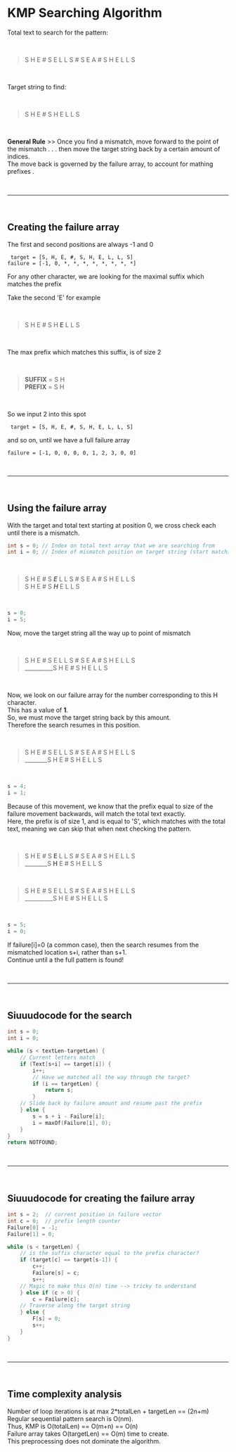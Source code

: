 #  KMP Searching Algorithm


Total text to search for the pattern:

<br>

>S H E # S E L L S # S E A # S H E L L S

<br>

Target string to find: 

<br>

>S H E # S H E L L S

<br>

**General Rule** >> Once you find a mismatch, move forward to the point of the mismatch . . . then move the target string back by a certain amount of indices. <br>
The move back is governed by the failure array, to account for mathing prefixes .

<br>

---

<br>

## Creating the failure array

The first and second positions are always -1 and 0

```
 target = [S, H, E, #, S, H, E, L, L, S]
failure = [-1, 0, *, *, *, *, *, *, *, *]
```

For any other character, we are looking for the maximal suffix which matches the prefix <br>

Take the second 'E' for example

<br>

>S H E # S H **E** L L S

<br>

The max prefix which matches this suffix, is of size 2

<br>

>**SUFFIX** = S H<br>
>**PREFIX** = S H

<br>

So we input 2 into this spot

```
 target = [S, H, E, #, S, H, E, L, L, S]
```
and so on, until we have a full failure array 

```
failure = [-1, 0, 0, 0, 0, 1, 2, 3, 0, 0]
```

<br>

---

<br>

## Using the failure array 

With the target and total text starting at position 0, we cross check each until there is a mismatch.<br>

```c
int s = 0; // Index on total text array that we are searching from
int i = 0; // Index of mismatch position on target string (start matching from here again)
```

<br>

>S H E # S ***E*** L L S # S E A # S H E L L S <br>
>S H E # S ***H*** E L L S

<br>

```c
s = 0; 
i = 5; 
```

Now, move the target string all the way up to point of mismatch <br>

<br>

>S H E # S E L L S # S E A # S H E L L S <br>
>__________S H E # S H E L L S

<br>

Now, we look on our failure array for the number corresponding to this H character. <br>
This has a value of **1**. <br>
So, we must move the target string back by this amount. <br>
Therefore the search resumes in this position. <br>

<br>

>S H E # S E L L S # S E A # S H E L L S <br>
>________S H E # S H E L L S

<br>

```c
s = 4; 
i = 1; 
```

Because of this movement, we know that the prefix equal to size of the failure movement backwards, will match the total text exactly. <br>
Here, the prefix is of size 1, and is equal to 'S', which matches with the total text, meaning we can skip that when next checking the pattern. <br>

<br>

>S H E # S **E** L L S # S E A # S H E L L S <br>
>________S **H** E # S H E L L S

<br>

>S H E # S E L L S # S E A # S H E L L S <br>
>__________S H E # S H E L L S

<br>

```c
s = 5; 
i = 0; 
```
If failure[i]=0 (a common case), then the search resumes from the mismatched location s+i, rather than s+1.<br>
Continue until a the full pattern is found!<br>

<br>

---

<br>

## Siuuudocode for the search

```c
int s = 0;
int i = 0;

while (s < textLen-targetLen) {
    // Current letters match
    if (Text[s+i] == target[i]) {
        i++;
        // Have we matched all the way through the target?
        if (i == targetLen) {
            return s;
        } 
    // Slide back by failure amount and resume past the prefix
    } else {
        s = s + i - Failure[i];
        i = maxOf(Failure[i], 0);
    }
}
return NOTFOUND;
```

<br>

---

<br>

## Siuuudocode for creating the failure array

```c
int s = 2;  // current position in failure vector 
int c = 0;  // prefix length counter
Failure[0] = -1;
Failure[1] = 0;

while (s < targetLen) {
    // is the suffix character equal to the prefix character?
    if (target[c] == target[s-1]) {
        c++;
        Failure[s] = c;
        s++;
    // Magic to make this O(n) time --> tricky to understand
    } else if (c > 0) {
        c = Failure[c];
    // Traverse along the target string
    } else {
        F[s] = 0;
        s++;
    }
}
```

<br>

---

<br>

## Time complexity analysis 

Number of loop iterations is at max 2*totalLen + targetLen == (2n+m)<br>
Regular sequential pattern search is O(nm).<br>
Thus, KMP is O(totalLen) == O(m+n) == O(n)<br>
Failure array takes O(targetLen) == O(m) time to create. <br>
This preprocessing does not dominate the algorithm. <br>